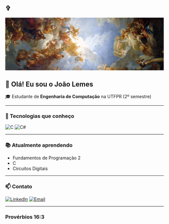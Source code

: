 ## ✞
![](https://github.com/Joao-VLemes/Joao-VLemes/blob/main/banner.jpg)
## 👋 Olá! Eu sou o João Lemes

🎓 Estudante de **Engenharia de Computação** na UTFPR (2º semestre)  

---

### 🚀 Tecnologias que conheço
![C](https://img.shields.io/badge/C-00599C?style=for-the-badge&logo=c&logoColor=white)
![C#](https://img.shields.io/badge/C%23-239120?style=for-the-badge&logo=c-sharp&logoColor=white)

---

### 📚 Atualmente aprendendo
- Fundamentos de Programação 2
- C
- Circuitos Digitais

---

### 📫 Contato
[![LinkedIn](https://img.shields.io/badge/LinkedIn-0077B5?style=for-the-badge&logo=linkedin&logoColor=white)](https://www.linkedin.com/in/SEU_USUARIO)
[![Email](https://img.shields.io/badge/E--mail-EA4335?style=for-the-badge&logo=gmail&logoColor=white)](mailto:joaovictorcardoso@alunos.utfpr.edu.br)

---

### Provérbios 16:3
